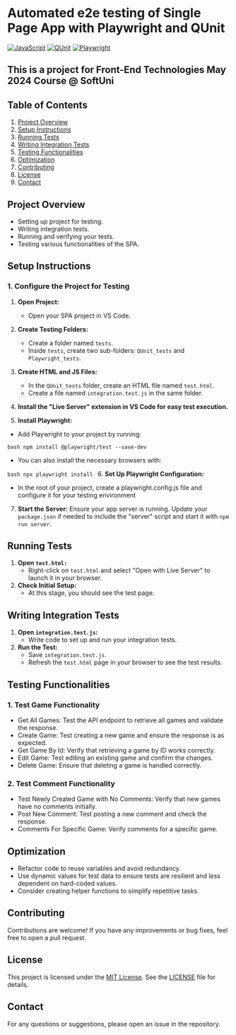 # Automated e2e testing of Single Page App with Playwright and QUnit
[![JavaScript](https://img.shields.io/badge/Made%20with-JavaScript-F7DF1E.svg)](https://developer.mozilla.org/en-US/docs/Web/JavaScript)
[![QUnit](https://img.shields.io/badge/tested%20with-QUnit-9C4CB4.svg)](https://qunitjs.com/)
[![Playwright](https://img.shields.io/badge/tested%20with-Playwright-6E40C9.svg)](https://playwright.dev/)

## This is a project for Front-End Technologies May 2024 Course @ SoftUni

## Table of Contents

1. [Project Overview](#project-overview)
2. [Setup Instructions](#setup-instructions)
3. [Running Tests](#running-tests)
4. [Writing Integration Tests](#writing-integration-tests)
5. [Testing Functionalities](#testing-functionalities)
6. [Optimization](#optimization)
7. [Contributing](#Contributing)
8. [License](#License)
9. [Contact](#Contact)

## Project Overview

- Setting up project for testing.
- Writing integration tests.
- Running and verifying your tests.
- Testing various functionalities of the SPA.

## Setup Instructions

### 1. Configure the Project for Testing

1. **Open Project:**
   - Open your SPA project in VS Code.

2. **Create Testing Folders:**
   - Create a folder named `tests`.
   - Inside `tests`, create two sub-folders: `QUnit_tests` and `Playwright_tests`.

3. **Create HTML and JS Files:**
   - In the `QUnit_tests` folder, create an HTML file named `test.html`.
   - Create a file named `integration.test.js` in the same folder.

4. **Install the "Live Server" extension in VS Code for easy test execution.**
   
5. **Install Playwright:**
- Add Playwright to your project by running:
  
``bash
npm install @playwright/test --save-dev
``
- You can also install the necessary browsers with:
  
``bash
npx playwright install
``
6. **Set Up Playwright Configuration:**
- In the root of your project, create a playwright.config.js file and configure it for your testing environment

7. **Start the Server:**
Ensure your app server is running. Update your `package.json` if needed to include the "server" script and start it with `npm run server`.

## Running Tests

1. **Open `test.html:`**
   - Right-click on `test.html` and select "Open with Live Server" to launch it in your browser.
2. **Check Initial Setup:**
   - At this stage, you should see the test page.
     
## Writing Integration Tests

1. **Open `integration.test.js`:**
   - Write code to set up and run your integration tests.
2. **Run the Test:**
   - Save `integration.test.js`.
   - Refresh the `test.html` page in your browser to see the test results.
     
## Testing Functionalities

### 1. **Test Game Functionality**
   - Get All Games: Test the API endpoint to retrieve all games and validate the response.
   - Create Game: Test creating a new game and ensure the response is as expected.
   - Get Game By Id: Verify that retrieving a game by ID works correctly.
   - Edit Game: Test editing an existing game and confirm the changes.
   - Delete Game: Ensure that deleting a game is handled correctly.
     
### 2. **Test Comment Functionality**
   - Test Newly Created Game with No Comments: Verify that new games have no comments initially.
   - Post New Comment: Test posting a new comment and check the response.
   - Comments For Specific Game: Verify comments for a specific game.

## Optimization

   - Refactor code to reuse variables and avoid redundancy.
   - Use dynamic values for test data to ensure tests are resilient and less dependent on hard-coded values.
   - Consider creating helper functions to simplify repetitive tasks.
     
## Contributing
Contributions are welcome! If you have any improvements or bug fixes, feel free to open a pull request.

## License
This project is licensed under the [MIT License](LICENSE). See the [LICENSE](LICENSE) file for details.

## Contact
For any questions or suggestions, please open an issue in the repository.

